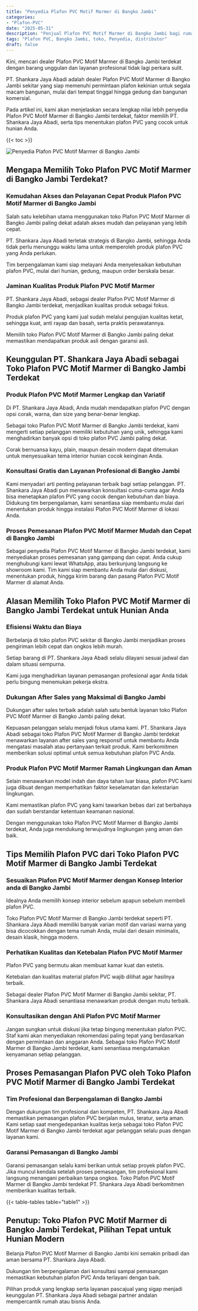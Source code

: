 ```yaml
---
title: "Penyedia Plafon PVC Motif Marmer di Bangko Jambi"
categories: 
- "Plafon-PVC"
date: "2025-05-31"
description: "Penjual Plafon PVC Motif Marmer di Bangko Jambi bagi rumah, kantor, serta ritel. Material unggulan, beragam motif, variasi warna menarik, dengan layanan penempatan ditangani oleh tim profesional serta jaminan resmi!|Layanan distribusi Plafon PVC Motif Marmer di Bangko Jambi untuk kebutuhan tempat tinggal, office, maupun toko, dengan plafon terbaik dan pemasangan oleh teknisi ahli serta kepastian resmi.|Alternatif Plafon PVC Motif Marmer di Bangko Jambi yang terpercaya untuk hunian, kantor, dan gerai, bersama material terbaik dan pemasangan dikerjakan oleh tenaga ahli ahli dan kepastian resmi.|Penyediaan Plafon PVC Motif Marmer di Bangko Jambi untuk tempat tinggal, office, serta toko, dengan plafon berkualitas dan penempatan dikerjakan oleh teknisi profesional, lengkap beserta jaminan resmi.}"
tags: "Plafon PVC, Bangko Jambi, toko, Penyedia, distributor"
draft: false
---
```


Kini, mencari dealer Plafon PVC Motif Marmer di Bangko Jambi terdekat dengan barang unggulan dan layanan profesional tidak lagi perkara sulit.

PT. Shankara Jaya Abadi adalah dealer Plafon PVC Motif Marmer di Bangko Jambi sekitar yang siap memenuhi permintaan plafon kekinian untuk segala macam bangunan, mulai dari tempat tinggal hingga gedung dan bangunan komersial.

Pada artikel ini, kami akan menjelaskan secara lengkap nilai lebih penyedia Plafon PVC Motif Marmer di Bangko Jambi terdekat, faktor memilih PT. Shankara Jaya Abadi, serta tips menentukan plafon PVC yang cocok untuk hunian Anda.

{{< toc >}}

![Penyedia Plafon PVC Motif Marmer di Bangko Jambi](/images/Plafon-PVC/Penyedia-Plafon-PVC-Motif-Marmer-di-Bangko-Jambi.png)


## Mengapa Memilih Toko Plafon PVC Motif Marmer di Bangko Jambi Terdekat?

### Kemudahan Akses dan Pelayanan Cepat Produk Plafon PVC Motif Marmer di Bangko Jambi

Salah satu kelebihan utama menggunakan toko Plafon PVC Motif Marmer di Bangko Jambi paling dekat adalah akses mudah dan pelayanan yang lebih cepat.

PT. Shankara Jaya Abadi terletak strategis di Bangko Jambi, sehingga Anda tidak perlu menunggu waktu lama untuk memperoleh produk plafon PVC yang Anda perlukan.

Tim berpengalaman kami siap melayani Anda menyelesaikan kebutuhan plafon PVC, mulai dari hunian, gedung, maupun order berskala besar.

### Jaminan Kualitas Produk Plafon PVC Motif Marmer

PT. Shankara Jaya Abadi, sebagai dealer Plafon PVC Motif Marmer di Bangko Jambi terdekat, menjadikan kualitas produk sebagai fokus.

Produk plafon PVC yang kami jual sudah melalui pengujian kualitas ketat, sehingga kuat, anti rayap dan basah, serta praktis perawatannya.

Memilih toko Plafon PVC Motif Marmer di Bangko Jambi paling dekat memastikan mendapatkan produk asli dengan garansi asli.

## Keunggulan PT. Shankara Jaya Abadi sebagai Toko Plafon PVC Motif Marmer di Bangko Jambi Terdekat

### Produk Plafon PVC Motif Marmer Lengkap dan Variatif

Di PT. Shankara Jaya Abadi, Anda mudah mendapatkan plafon PVC dengan opsi corak, warna, dan size yang benar-benar lengkap.

Sebagai toko Plafon PVC Motif Marmer di Bangko Jambi terdekat, kami mengerti setiap pelanggan memiliki kebutuhan yang unik, sehingga kami menghadirkan banyak opsi di toko plafon PVC Jambi paling dekat.

Corak bernuansa kayu, plain, maupun desain modern dapat ditemukan untuk menyesuaikan tema interior hunian cocok keinginan Anda.

### Konsultasi Gratis dan Layanan Profesional di Bangko Jambi

Kami menyadari arti penting pelayanan terbaik bagi setiap pelanggan. PT. Shankara Jaya Abadi pun menawarkan konsultasi cuma-cuma agar Anda bisa menetapkan plafon PVC yang cocok dengan kebutuhan dan biaya. Didukung tim berpengalaman, kami senantiasa siap membantu mulai dari menentukan produk hingga instalasi Plafon PVC Motif Marmer di lokasi Anda.

### Proses Pemesanan Plafon PVC Motif Marmer Mudah dan Cepat di Bangko Jambi

Sebagai penyedia Plafon PVC Motif Marmer di Bangko Jambi terdekat, kami menyediakan proses pemesanan yang gampang dan cepat. Anda cukup menghubungi kami lewat WhatsApp, atau berkunjung langsung ke showroom kami. Tim kami siap membantu Anda mulai dari diskusi, menentukan produk, hingga kirim barang dan pasang Plafon PVC Motif Marmer di alamat Anda.

## Alasan Memilih Toko Plafon PVC Motif Marmer di Bangko Jambi Terdekat untuk Hunian Anda

### Efisiensi Waktu dan Biaya

Berbelanja di toko plafon PVC sekitar di Bangko Jambi menjadikan proses pengiriman lebih cepat dan ongkos lebih murah.

Setiap barang di PT. Shankara Jaya Abadi selalu dilayani sesuai jadwal dan dalam situasi sempurna.

Kami juga menghadirkan layanan pemasangan profesional agar Anda tidak perlu bingung menemukan pekerja ekstra.

### Dukungan After Sales yang Maksimal di Bangko Jambi

Dukungan after sales terbaik adalah salah satu bentuk layanan toko Plafon PVC Motif Marmer di Bangko Jambi paling dekat.

Kepuasan pelanggan selalu menjadi fokus utama kami. PT. Shankara Jaya Abadi sebagai toko Plafon PVC Motif Marmer di Bangko Jambi terdekat menawarkan layanan after sales yang responsif untuk membantu Anda mengatasi masalah atau pertanyaan terkait produk. Kami berkomitmen memberikan solusi optimal untuk semua kebutuhan plafon PVC Anda.

### Produk Plafon PVC Motif Marmer Ramah Lingkungan dan Aman

Selain menawarkan model indah dan daya tahan luar biasa, plafon PVC kami juga dibuat dengan memperhatikan faktor keselamatan dan kelestarian lingkungan.

Kami memastikan plafon PVC yang kami tawarkan bebas dari zat berbahaya dan sudah berstandar ketentuan keamanan nasional.

Dengan menggunakan toko Plafon PVC Motif Marmer di Bangko Jambi terdekat, Anda juga mendukung terwujudnya lingkungan yang aman dan baik.

## Tips Memilih Plafon PVC dari Toko Plafon PVC Motif Marmer di Bangko Jambi Terdekat

### Sesuaikan Plafon PVC Motif Marmer dengan Konsep Interior anda di Bangko Jambi

Idealnya Anda memilih konsep interior sebelum apapun sebelum membeli plafon PVC.

Toko Plafon PVC Motif Marmer di Bangko Jambi terdekat seperti PT. Shankara Jaya Abadi memiliki banyak varian motif dan variasi warna yang bisa dicocokkan dengan tema rumah Anda, mulai dari desain minimalis, desain klasik, hingga modern.

### Perhatikan Kualitas dan Ketebalan Plafon PVC Motif Marmer

Plafon PVC yang bermutu akan membuat kamar kuat dan estetis.

Ketebalan dan kualitas material plafon PVC wajib dilihat agar hasilnya terbaik.

Sebagai dealer Plafon PVC Motif Marmer di Bangko Jambi sekitar, PT. Shankara Jaya Abadi senantiasa menawarkan produk dengan mutu terbaik.

### Konsultasikan dengan Ahli Plafon PVC Motif Marmer

Jangan sungkan untuk diskusi jika tetap bingung menentukan plafon PVC. Staf kami akan menyediakan rekomendasi paling tepat yang berdasarkan dengan permintaan dan anggaran Anda. Sebagai toko Plafon PVC Motif Marmer di Bangko Jambi terdekat, kami senantiasa mengutamakan kenyamanan setiap pelanggan.

## Proses Pemasangan Plafon PVC oleh Toko Plafon PVC Motif Marmer di Bangko Jambi Terdekat

### Tim Profesional dan Berpengalaman di Bangko Jambi

Dengan dukungan tim profesional dan kompeten, PT. Shankara Jaya Abadi memastikan pemasangan plafon PVC berjalan mulus, teratur, serta aman. Kami setiap saat mengedepankan kualitas kerja sebagai toko Plafon PVC Motif Marmer di Bangko Jambi terdekat agar pelanggan selalu puas dengan layanan kami.

### Garansi Pemasangan di Bangko Jambi

Garansi pemasangan selalu kami berikan untuk setiap proyek plafon PVC. Jika muncul kendala setelah proses pemasangan, tim profesional kami langsung menangani perbaikan tanpa ongkos. Toko Plafon PVC Motif Marmer di Bangko Jambi terdekat PT. Shankara Jaya Abadi berkomitmen memberikan kualitas terbaik.

{{< table-tables table="table1" >}}

## Penutup: Toko Plafon PVC Motif Marmer di Bangko Jambi Terdekat, Pilihan Tepat untuk Hunian Modern

Belanja Plafon PVC Motif Marmer di Bangko Jambi kini semakin pribadi dan aman bersama PT. Shankara Jaya Abadi.

Dukungan tim berpengalaman dari konsultasi sampai pemasangan memastikan kebutuhan plafon PVC Anda terlayani dengan baik.

Pilihan produk yang lengkap serta layanan pascajual yang sigap menjadi keunggulan PT. Shankara Jaya Abadi sebagai partner andalan mempercantik rumah atau bisnis Anda.